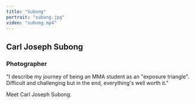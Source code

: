 ```yaml
---
title: "Subong"
portrait: "subong.jpg"
video: "subong.mp4"
---
```


## Carl Joseph Subong
### Photographer

"I describe my journey of being an MMA student as an "exposure triangle". Difficult and challenging but in the end, everything's well worth it."

Meet Carl Joseph Subong.